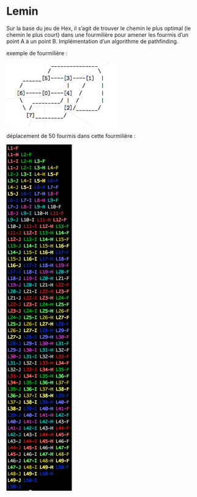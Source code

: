 # Lemin

Sur la base du jeu de Hex, il s’agit de trouver le chemin le plus optimal (le chemin le plus court) 
dans une fourmilière pour amener les fourmis d’un point A à un point B.
Implémentation d’un algorithme de pathfinding.

exemple de fourmilière :

![foumi](./images/fourmiliere.png)

déplacement de 50 fourmis dans cette fourmilière :

![lemin2](./images/lemin2.png)
